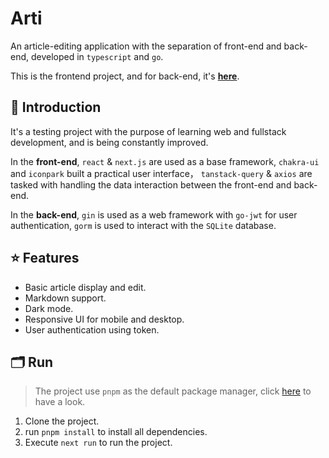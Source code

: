 # Arti
An article-editing application with the separation of front-end and back-end, developed in `typescript` and `go`.

This is the frontend project, and for back-end, it's **[here](https://github.com/NeterAlex/arti_backend)**.

## 🧬 Introduction
It's a testing project with the purpose of learning web and fullstack development, and is being constantly improved.

In the **front-end**, `react` & `next.js` are used as a base framework, `chakra-ui` and `iconpark` built a practical user interface，
`tanstack-query` & `axios` are tasked with handling the data interaction between the front-end and back-end.

In the **back-end**, `gin` is used as a web framework with `go-jwt` for user authentication, 
`gorm` is used to interact with the `SQLite` database.

## ⭐️ Features
+ Basic article display and edit.
+ Markdown support.
+ Dark mode.
+ Responsive UI for mobile and desktop.
+ User authentication using token.

## 🗂 Run
> The project use `pnpm` as the default package manager, click [here](https://pnpm.io/) to have a look.
1. Clone the project.
2. run `pnpm install` to install all dependencies.
3. Execute `next run` to run the project.
